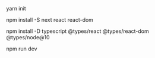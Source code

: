 yarn init

npm install -S next react react-dom

npm install -D typescript @types/react @types/react-dom @types/node@10

npm run dev
